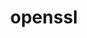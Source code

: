---
title: "openssl"
layout: cache
categories: [package, develop-2023-10-08]
meta: {"versions": ["3.1.3"], "compilers": ["apple-clang@=14.0.0", "cce@=15.0.1", "gcc@=11.1.0", "gcc@=11.3.0", "gcc@=11.4.0", "gcc@=12.1.0", "gcc@=7.3.1", "gcc@=7.5.0", "gcc@=9.4.0", "oneapi@=2023.2.1"], "oss": ["amzn2", "rhel8", "ubuntu18.04", "ubuntu20.04", "ubuntu22.04", "ventura"], "platforms": ["darwin", "linux"], "targets": ["aarch64", "neoverse_n1", "ppc64le", "x86_64_v3", "zen4"], "stacks": ["aws-isc", "aws-isc-aarch64", "build_systems", "data-vis-sdk", "e4s", "e4s-arm", "e4s-cray-rhel", "e4s-oneapi", "e4s-power", "e4s-rocm-external", "gpu-tests", "ml-darwin-aarch64-mps", "ml-linux-x86_64-cpu", "ml-linux-x86_64-cuda", "ml-linux-x86_64-rocm", "radiuss", "radiuss-aws", "radiuss-aws-aarch64", "root", "tutorial"], "num_specs": 13, "num_specs_by_stack": {"root": 13, "ml-darwin-aarch64-mps": 1, "aws-isc-aarch64": 2, "radiuss-aws-aarch64": 2, "aws-isc": 1, "radiuss-aws": 1, "e4s-cray-rhel": 1, "build_systems": 1, "radiuss": 1, "e4s-arm": 1, "e4s-power": 1, "data-vis-sdk": 1, "gpu-tests": 1, "e4s-rocm-external": 1, "e4s": 1, "e4s-oneapi": 1, "ml-linux-x86_64-cuda": 1, "tutorial": 2, "ml-linux-x86_64-rocm": 1, "ml-linux-x86_64-cpu": 1}}
spec_details: [{"hash": "r44v6zd2ajkye5g6cryt4gdh2yufc4aq", "compiler": "apple-clang@=14.0.0", "versions": ["3.1.3"], "os": "ventura", "platform": "darwin", "target": "aarch64", "variants": ["build_system=generic", "certs=mozilla", "~docs", "+shared"], "stacks": ["root", "ml-darwin-aarch64-mps"], "size": "-", "tarball": "https://binaries.spack.io/develop-2023-10-08/build_cache/darwin-ventura-aarch64/apple-clang-14.0.0/openssl-3.1.3/darwin-ventura-aarch64-apple-clang-14.0.0-openssl-3.1.3-r44v6zd2ajkye5g6cryt4gdh2yufc4aq.spack"}, {"hash": "zugmnwekvxxlshgm6hn6jerliw2ihz6u", "compiler": "gcc@=7.3.1", "versions": ["3.1.3"], "os": "amzn2", "platform": "linux", "target": "aarch64", "variants": ["build_system=generic", "certs=mozilla", "~docs", "+shared"], "stacks": ["aws-isc-aarch64", "root", "radiuss-aws-aarch64"], "size": "-", "tarball": "https://binaries.spack.io/develop-2023-10-08/build_cache/linux-amzn2-aarch64/gcc-7.3.1/openssl-3.1.3/linux-amzn2-aarch64-gcc-7.3.1-openssl-3.1.3-zugmnwekvxxlshgm6hn6jerliw2ihz6u.spack"}, {"hash": "dat6n5ayl63vyttvbmz7l7k2oxg5k73z", "compiler": "gcc@=7.3.1", "versions": ["3.1.3"], "os": "amzn2", "platform": "linux", "target": "neoverse_n1", "variants": ["build_system=generic", "certs=mozilla", "~docs", "+shared"], "stacks": ["aws-isc-aarch64", "root", "radiuss-aws-aarch64"], "size": "-", "tarball": "https://binaries.spack.io/develop-2023-10-08/build_cache/linux-amzn2-neoverse_n1/gcc-7.3.1/openssl-3.1.3/linux-amzn2-neoverse_n1-gcc-7.3.1-openssl-3.1.3-dat6n5ayl63vyttvbmz7l7k2oxg5k73z.spack"}, {"hash": "3tzxcwluvhgjosvcmk36xrw2mzbqdvvy", "compiler": "gcc@=7.3.1", "versions": ["3.1.3"], "os": "amzn2", "platform": "linux", "target": "x86_64_v3", "variants": ["build_system=generic", "certs=mozilla", "~docs", "+shared"], "stacks": ["aws-isc", "radiuss-aws", "root"], "size": "-", "tarball": "https://binaries.spack.io/develop-2023-10-08/build_cache/linux-amzn2-x86_64_v3/gcc-7.3.1/openssl-3.1.3/linux-amzn2-x86_64_v3-gcc-7.3.1-openssl-3.1.3-3tzxcwluvhgjosvcmk36xrw2mzbqdvvy.spack"}, {"hash": "fic5otc3krp2akwk4gljbzwuxg5e4sr5", "compiler": "cce@=15.0.1", "versions": ["3.1.3"], "os": "rhel8", "platform": "linux", "target": "zen4", "variants": ["build_system=generic", "certs=mozilla", "~docs", "+shared"], "stacks": ["root", "e4s-cray-rhel"], "size": "-", "tarball": "https://binaries.spack.io/develop-2023-10-08/build_cache/linux-rhel8-zen4/cce-15.0.1/openssl-3.1.3/linux-rhel8-zen4-cce-15.0.1-openssl-3.1.3-fic5otc3krp2akwk4gljbzwuxg5e4sr5.spack"}, {"hash": "6uqqpz7xaphnxe4wosbxl2crqtpk22si", "compiler": "gcc@=7.5.0", "versions": ["3.1.3"], "os": "ubuntu18.04", "platform": "linux", "target": "x86_64_v3", "variants": ["build_system=generic", "certs=mozilla", "~docs", "+shared"], "stacks": ["build_systems", "root", "radiuss"], "size": "-", "tarball": "https://binaries.spack.io/develop-2023-10-08/build_cache/linux-ubuntu18.04-x86_64_v3/gcc-7.5.0/openssl-3.1.3/linux-ubuntu18.04-x86_64_v3-gcc-7.5.0-openssl-3.1.3-6uqqpz7xaphnxe4wosbxl2crqtpk22si.spack"}, {"hash": "oliphq53lwmheg5lffn7m3jzdtkhqc4g", "compiler": "gcc@=11.4.0", "versions": ["3.1.3"], "os": "ubuntu20.04", "platform": "linux", "target": "aarch64", "variants": ["build_system=generic", "certs=mozilla", "~docs", "+shared"], "stacks": ["root", "e4s-arm"], "size": "-", "tarball": "https://binaries.spack.io/develop-2023-10-08/build_cache/linux-ubuntu20.04-aarch64/gcc-11.4.0/openssl-3.1.3/linux-ubuntu20.04-aarch64-gcc-11.4.0-openssl-3.1.3-oliphq53lwmheg5lffn7m3jzdtkhqc4g.spack"}, {"hash": "gl3zcxai2kg2vea5ahn5m3bkpqqtrrfj", "compiler": "gcc@=9.4.0", "versions": ["3.1.3"], "os": "ubuntu20.04", "platform": "linux", "target": "ppc64le", "variants": ["build_system=generic", "certs=mozilla", "~docs", "+shared"], "stacks": ["e4s-power", "root"], "size": "-", "tarball": "https://binaries.spack.io/develop-2023-10-08/build_cache/linux-ubuntu20.04-ppc64le/gcc-9.4.0/openssl-3.1.3/linux-ubuntu20.04-ppc64le-gcc-9.4.0-openssl-3.1.3-gl3zcxai2kg2vea5ahn5m3bkpqqtrrfj.spack"}, {"hash": "tqc4s7uv76l34nxvkqd3nlxjmih2zm34", "compiler": "gcc@=11.1.0", "versions": ["3.1.3"], "os": "ubuntu20.04", "platform": "linux", "target": "x86_64_v3", "variants": ["build_system=generic", "certs=mozilla", "~docs", "+shared"], "stacks": ["data-vis-sdk", "root", "gpu-tests"], "size": "-", "tarball": "https://binaries.spack.io/develop-2023-10-08/build_cache/linux-ubuntu20.04-x86_64_v3/gcc-11.1.0/openssl-3.1.3/linux-ubuntu20.04-x86_64_v3-gcc-11.1.0-openssl-3.1.3-tqc4s7uv76l34nxvkqd3nlxjmih2zm34.spack"}, {"hash": "tlxlem3ygxgbbx7isf2vfcifrmnjcutq", "compiler": "gcc@=11.4.0", "versions": ["3.1.3"], "os": "ubuntu20.04", "platform": "linux", "target": "x86_64_v3", "variants": ["build_system=generic", "certs=mozilla", "~docs", "+shared"], "stacks": ["e4s-rocm-external", "root", "e4s"], "size": "-", "tarball": "https://binaries.spack.io/develop-2023-10-08/build_cache/linux-ubuntu20.04-x86_64_v3/gcc-11.4.0/openssl-3.1.3/linux-ubuntu20.04-x86_64_v3-gcc-11.4.0-openssl-3.1.3-tlxlem3ygxgbbx7isf2vfcifrmnjcutq.spack"}, {"hash": "f3spmqylb2p7tsjhrhq445nf74zoiboc", "compiler": "oneapi@=2023.2.1", "versions": ["3.1.3"], "os": "ubuntu20.04", "platform": "linux", "target": "x86_64_v3", "variants": ["build_system=generic", "certs=mozilla", "~docs", "+shared"], "stacks": ["e4s-oneapi", "root"], "size": "-", "tarball": "https://binaries.spack.io/develop-2023-10-08/build_cache/linux-ubuntu20.04-x86_64_v3/oneapi-2023.2.1/openssl-3.1.3/linux-ubuntu20.04-x86_64_v3-oneapi-2023.2.1-openssl-3.1.3-f3spmqylb2p7tsjhrhq445nf74zoiboc.spack"}, {"hash": "w5eqpt63hmeglpfskzj2pw4horqywjbo", "compiler": "gcc@=11.3.0", "versions": ["3.1.3"], "os": "ubuntu22.04", "platform": "linux", "target": "x86_64_v3", "variants": ["build_system=generic", "certs=mozilla", "~docs", "+shared"], "stacks": ["ml-linux-x86_64-cuda", "tutorial", "ml-linux-x86_64-rocm", "ml-linux-x86_64-cpu", "root"], "size": "-", "tarball": "https://binaries.spack.io/develop-2023-10-08/build_cache/linux-ubuntu22.04-x86_64_v3/gcc-11.3.0/openssl-3.1.3/linux-ubuntu22.04-x86_64_v3-gcc-11.3.0-openssl-3.1.3-w5eqpt63hmeglpfskzj2pw4horqywjbo.spack"}, {"hash": "deyribhjz4oy3wi2tjxied4ggtcjqx2c", "compiler": "gcc@=12.1.0", "versions": ["3.1.3"], "os": "ubuntu22.04", "platform": "linux", "target": "x86_64_v3", "variants": ["build_system=generic", "certs=mozilla", "~docs", "+shared"], "stacks": ["root", "tutorial"], "size": "-", "tarball": "https://binaries.spack.io/develop-2023-10-08/build_cache/linux-ubuntu22.04-x86_64_v3/gcc-12.1.0/openssl-3.1.3/linux-ubuntu22.04-x86_64_v3-gcc-12.1.0-openssl-3.1.3-deyribhjz4oy3wi2tjxied4ggtcjqx2c.spack"}]
---